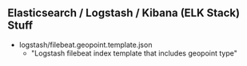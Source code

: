 ## Elasticsearch / Logstash / Kibana (ELK Stack) Stuff

- logstash/filebeat.geopoint.template.json 
  - "Logstash filebeat index template that includes geopoint type"

